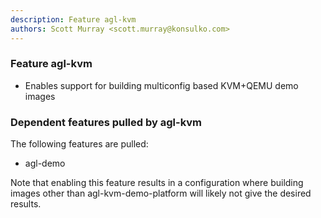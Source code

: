 ```yaml
---
description: Feature agl-kvm
authors: Scott Murray <scott.murray@konsulko.com>
---
```


### Feature agl-kvm

* Enables support for building multiconfig based KVM+QEMU demo images

### Dependent features pulled by agl-kvm

The following features are pulled:

* agl-demo

Note that enabling this feature results in a configuration where building images
other than agl-kvm-demo-platform will likely not give the desired results.
